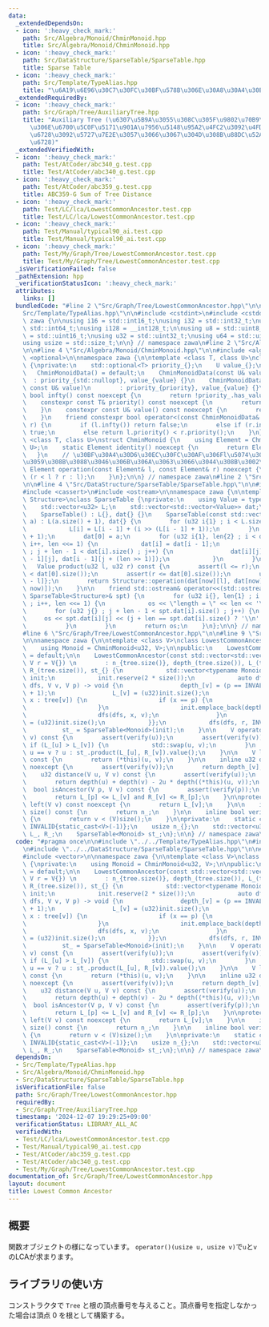 ```yaml
---
data:
  _extendedDependsOn:
  - icon: ':heavy_check_mark:'
    path: Src/Algebra/Monoid/ChminMonoid.hpp
    title: Src/Algebra/Monoid/ChminMonoid.hpp
  - icon: ':heavy_check_mark:'
    path: Src/DataStructure/SparseTable/SparseTable.hpp
    title: Sparse Table
  - icon: ':heavy_check_mark:'
    path: Src/Template/TypeAlias.hpp
    title: "\u6A19\u6E96\u30C7\u30FC\u30BF\u578B\u306E\u30A8\u30A4\u30EA\u30A2\u30B9"
  _extendedRequiredBy:
  - icon: ':heavy_check_mark:'
    path: Src/Graph/Tree/AuxiliaryTree.hpp
    title: "Auxiliary Tree (\u6307\u5B9A\u3055\u308C\u305F\u9802\u70B9\u305F\u3061\
      \u306E\u6700\u5C0F\u5171\u901A\u7956\u5148\u95A2\u4FC2\u3092\u4FDD\u3063\u3066\
      \u6728\u3092\u5727\u7E2E\u3057\u3066\u3067\u304D\u308B\u88DC\u52A9\u7684\u306A\
      \u6728)"
  _extendedVerifiedWith:
  - icon: ':heavy_check_mark:'
    path: Test/AtCoder/abc340_g.test.cpp
    title: Test/AtCoder/abc340_g.test.cpp
  - icon: ':heavy_check_mark:'
    path: Test/AtCoder/abc359_g.test.cpp
    title: ABC359-G Sum of Tree Distance
  - icon: ':heavy_check_mark:'
    path: Test/LC/lca/LowestCommonAncestor.test.cpp
    title: Test/LC/lca/LowestCommonAncestor.test.cpp
  - icon: ':heavy_check_mark:'
    path: Test/Manual/typical90_ai.test.cpp
    title: Test/Manual/typical90_ai.test.cpp
  - icon: ':heavy_check_mark:'
    path: Test/My/Graph/Tree/LowestCommonAncestor.test.cpp
    title: Test/My/Graph/Tree/LowestCommonAncestor.test.cpp
  _isVerificationFailed: false
  _pathExtension: hpp
  _verificationStatusIcon: ':heavy_check_mark:'
  attributes:
    links: []
  bundledCode: "#line 2 \"Src/Graph/Tree/LowestCommonAncestor.hpp\"\n\n#line 2 \"\
    Src/Template/TypeAlias.hpp\"\n\n#include <cstdint>\n#include <cstddef>\n\nnamespace\
    \ zawa {\n\nusing i16 = std::int16_t;\nusing i32 = std::int32_t;\nusing i64 =\
    \ std::int64_t;\nusing i128 = __int128_t;\n\nusing u8 = std::uint8_t;\nusing u16\
    \ = std::uint16_t;\nusing u32 = std::uint32_t;\nusing u64 = std::uint64_t;\n\n\
    using usize = std::size_t;\n\n} // namespace zawa\n#line 2 \"Src/Algebra/Monoid/ChminMonoid.hpp\"\
    \n\n#line 4 \"Src/Algebra/Monoid/ChminMonoid.hpp\"\n\n#include <algorithm>\n#include\
    \ <optional>\n\nnamespace zawa {\n\ntemplate <class T, class U>\nclass ChminMonoidData\
    \ {\nprivate:\n    std::optional<T> priority_{};\n    U value_{};\npublic:\n \
    \   ChminMonoidData() = default;\n    ChminMonoidData(const U& value)\n      \
    \  : priority_{std::nullopt}, value_{value} {}\n    ChminMonoidData(const T& priority,\
    \ const U& value)\n        : priority_{priority}, value_{value} {}\n\n    constexpr\
    \ bool infty() const noexcept {\n        return !priority_.has_value();\n    }\n\
    \    constexpr const T& priority() const noexcept {\n        return priority_.value();\n\
    \    }\n    constexpr const U& value() const noexcept {\n        return value_;\n\
    \    }\n    friend constexpr bool operator<(const ChminMonoidData& l, const ChminMonoidData&\
    \ r) {\n        if (l.infty()) return false;\n        else if (r.infty()) return\
    \ true;\n        else return l.priority() < r.priority();\n    }\n};\n\ntemplate\
    \ <class T, class U>\nstruct ChminMonoid {\n    using Element = ChminMonoidData<T,\
    \ U>;\n    static Element identity() noexcept {\n        return Element{};\n \
    \   }\n    // \u30BF\u30A4\u30D6\u30EC\u30FC\u30AF\u306Fl\u5074\u3092\u512A\u5148\
    \u3059\u308B\u3088\u3046\u306B\u306A\u3063\u3066\u3044\u308B\u3002\n    static\
    \ Element operation(const Element& l, const Element& r) noexcept {\n        return\
    \ (r < l ? r : l);\n    }\n};\n\n} // namespace zawa\n#line 2 \"Src/DataStructure/SparseTable/SparseTable.hpp\"\
    \n\n#line 4 \"Src/DataStructure/SparseTable/SparseTable.hpp\"\n\n#include <vector>\n\
    #include <cassert>\n#include <ostream>\n\nnamespace zawa {\n\ntemplate <class\
    \ Structure>\nclass SparseTable {\nprivate:\n    using Value = typename Structure::Element;\n\
    \    std::vector<u32> L;\n    std::vector<std::vector<Value>> dat;\npublic:\n\n\
    \    SparseTable() : L{}, dat{} {}\n    SparseTable(const std::vector<Value>&\
    \ a) : L(a.size() + 1), dat{} {\n        for (u32 i{1} ; i < L.size() ; i++) {\n\
    \            L[i] = L[i - 1] + (i >> (L[i - 1] + 1));\n        }\n        dat.resize(L.back()\
    \ + 1);\n        dat[0] = a;\n        for (u32 i{1}, len{2} ; i < dat.size() ;\
    \ i++, len <<= 1) {\n            dat[i] = dat[i - 1];\n            for (u32 j{}\
    \ ; j + len - 1 < dat[i].size() ; j++) {\n                dat[i][j] = Structure::operation(dat[i\
    \ - 1][j], dat[i - 1][j + (len >> 1)]);\n            }\n        }\n    }\n\n \
    \   Value product(u32 l, u32 r) const {\n        assert(l <= r);\n        assert(l\
    \ < dat[0].size());\n        assert(r <= dat[0].size());\n        u32 now{L[r\
    \ - l]};\n        return Structure::operation(dat[now][l], dat[now][r - (1 <<\
    \ now)]);\n    }\n\n    friend std::ostream& operator<<(std::ostream& os, const\
    \ SparseTable<Structure>& spt) {\n        for (u32 i{}, len{1} ; i < spt.dat.size()\
    \ ; i++, len <<= 1) {\n            os << \"length = \" << len << '\\n';\n    \
    \        for (u32 j{} ; j + len - 1 < spt.dat[i].size() ; j++) {\n           \
    \     os << spt.dat[i][j] << (j + len == spt.dat[i].size() ? '\\n' : ' ');\n \
    \           }\n        }\n        return os;\n    }\n};\n\n} // namespace zawa\n\
    #line 6 \"Src/Graph/Tree/LowestCommonAncestor.hpp\"\n\n#line 9 \"Src/Graph/Tree/LowestCommonAncestor.hpp\"\
    \n\nnamespace zawa {\n\ntemplate <class V>\nclass LowestCommonAncestor {\nprivate:\n\
    \    using Monoid = ChminMonoid<u32, V>;\n\npublic:\n    LowestCommonAncestor()\
    \ = default;\n\n    LowestCommonAncestor(const std::vector<std::vector<V>>& tree,\
    \ V r = V{}) \n        : n_{tree.size()}, depth_(tree.size()), L_(tree.size()),\
    \ R_(tree.size()), st_{} {\n            std::vector<typename Monoid::Element>\
    \ init;\n            init.reserve(2 * size());\n            auto dfs{[&](auto\
    \ dfs, V v, V p) -> void {\n                depth_[v] = (p == INVALID ? 0u : depth_[p]\
    \ + 1);\n                L_[v] = (u32)init.size();\n                for (auto\
    \ x : tree[v]) {\n                    if (x == p) {\n                        continue;\n\
    \                    }\n                    init.emplace_back(depth_[v], v);\n\
    \                    dfs(dfs, x, v);\n                }\n                R_[v]\
    \ = (u32)init.size();\n            }};\n            dfs(dfs, r, INVALID);\n  \
    \          st_ = SparseTable<Monoid>(init);\n    }\n\n    V operator()(V u, V\
    \ v) const {\n        assert(verify(u));\n        assert(verify(v));\n       \
    \ if (L_[u] > L_[v]) {\n            std::swap(u, v);\n        }\n        return\
    \ u == v ? u : st_.product(L_[u], R_[v]).value();\n    }\n\n    V lca(V u, V v)\
    \ const {\n        return (*this)(u, v);\n    }\n\n    inline u32 depth(V v) const\
    \ noexcept {\n        assert(verify(v));\n        return depth_[v];\n    }\n\n\
    \    u32 distance(V u, V v) const {\n        assert(verify(u));\n        assert(verify(v));\n\
    \        return depth(u) + depth(v) - 2u * depth((*this)(u, v));\n    }\n\n  \
    \  bool isAncestor(V p, V v) const {\n        assert(verify(p));\n        assert(verify(v));\n\
    \        return L_[p] <= L_[v] and R_[v] <= R_[p];\n    }\n\nprotected:\n    u32\
    \ left(V v) const noexcept {\n        return L_[v];\n    }\n\n    inline usize\
    \ size() const {\n        return n_;\n    }\n\n    inline bool verify(V v) const\
    \ {\n        return v < (V)size();\n    }\n\nprivate:\n    static constexpr V\
    \ INVALID{static_cast<V>(-1)};\n    usize n_{};\n    std::vector<u32> depth_,\
    \ L_, R_;\n    SparseTable<Monoid> st_;\n};\n\n} // namespace zawa\n"
  code: "#pragma once\n\n#include \"../../Template/TypeAlias.hpp\"\n#include \"../../Algebra/Monoid/ChminMonoid.hpp\"\
    \n#include \"../../DataStructure/SparseTable/SparseTable.hpp\"\n\n#include <cassert>\n\
    #include <vector>\n\nnamespace zawa {\n\ntemplate <class V>\nclass LowestCommonAncestor\
    \ {\nprivate:\n    using Monoid = ChminMonoid<u32, V>;\n\npublic:\n    LowestCommonAncestor()\
    \ = default;\n\n    LowestCommonAncestor(const std::vector<std::vector<V>>& tree,\
    \ V r = V{}) \n        : n_{tree.size()}, depth_(tree.size()), L_(tree.size()),\
    \ R_(tree.size()), st_{} {\n            std::vector<typename Monoid::Element>\
    \ init;\n            init.reserve(2 * size());\n            auto dfs{[&](auto\
    \ dfs, V v, V p) -> void {\n                depth_[v] = (p == INVALID ? 0u : depth_[p]\
    \ + 1);\n                L_[v] = (u32)init.size();\n                for (auto\
    \ x : tree[v]) {\n                    if (x == p) {\n                        continue;\n\
    \                    }\n                    init.emplace_back(depth_[v], v);\n\
    \                    dfs(dfs, x, v);\n                }\n                R_[v]\
    \ = (u32)init.size();\n            }};\n            dfs(dfs, r, INVALID);\n  \
    \          st_ = SparseTable<Monoid>(init);\n    }\n\n    V operator()(V u, V\
    \ v) const {\n        assert(verify(u));\n        assert(verify(v));\n       \
    \ if (L_[u] > L_[v]) {\n            std::swap(u, v);\n        }\n        return\
    \ u == v ? u : st_.product(L_[u], R_[v]).value();\n    }\n\n    V lca(V u, V v)\
    \ const {\n        return (*this)(u, v);\n    }\n\n    inline u32 depth(V v) const\
    \ noexcept {\n        assert(verify(v));\n        return depth_[v];\n    }\n\n\
    \    u32 distance(V u, V v) const {\n        assert(verify(u));\n        assert(verify(v));\n\
    \        return depth(u) + depth(v) - 2u * depth((*this)(u, v));\n    }\n\n  \
    \  bool isAncestor(V p, V v) const {\n        assert(verify(p));\n        assert(verify(v));\n\
    \        return L_[p] <= L_[v] and R_[v] <= R_[p];\n    }\n\nprotected:\n    u32\
    \ left(V v) const noexcept {\n        return L_[v];\n    }\n\n    inline usize\
    \ size() const {\n        return n_;\n    }\n\n    inline bool verify(V v) const\
    \ {\n        return v < (V)size();\n    }\n\nprivate:\n    static constexpr V\
    \ INVALID{static_cast<V>(-1)};\n    usize n_{};\n    std::vector<u32> depth_,\
    \ L_, R_;\n    SparseTable<Monoid> st_;\n};\n\n} // namespace zawa\n"
  dependsOn:
  - Src/Template/TypeAlias.hpp
  - Src/Algebra/Monoid/ChminMonoid.hpp
  - Src/DataStructure/SparseTable/SparseTable.hpp
  isVerificationFile: false
  path: Src/Graph/Tree/LowestCommonAncestor.hpp
  requiredBy:
  - Src/Graph/Tree/AuxiliaryTree.hpp
  timestamp: '2024-12-07 19:29:25+09:00'
  verificationStatus: LIBRARY_ALL_AC
  verifiedWith:
  - Test/LC/lca/LowestCommonAncestor.test.cpp
  - Test/Manual/typical90_ai.test.cpp
  - Test/AtCoder/abc359_g.test.cpp
  - Test/AtCoder/abc340_g.test.cpp
  - Test/My/Graph/Tree/LowestCommonAncestor.test.cpp
documentation_of: Src/Graph/Tree/LowestCommonAncestor.hpp
layout: document
title: Lowest Common Ancestor
---
```


## 概要

関数オブジェクトの様になっています。 `operator()(usize u, usize v)`で`u`と`v`のLCAが求まります。

## ライブラリの使い方

コンストラクタで `Tree` と根の頂点番号を与えること。頂点番号を指定しなかった場合は頂点 $0$ を根として構築する。
